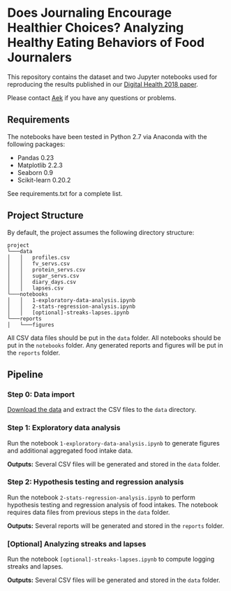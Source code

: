 
# Does Journaling Encourage Healthier Choices? Analyzing Healthy Eating Behaviors of Food Journalers

This repository contains the dataset and two Jupyter notebooks used for reproducing the results published in our [Digital Health 2018 paper](https://www.researchgate.net/publication/323956631_Does_Journaling_Encourage_Healthier_Choices_Analyzing_Healthy_Eating_Behaviors_of_Food_Journalerse).

Please contact [Aek](mailto:palakorna@smu.edu.sg?cc=palakorn@gmail.com) if you have any questions or problems.

## Requirements
The notebooks have been tested in Python 2.7 via Anaconda with the following packages:

* Pandas 0.23
* Matplotlib 2.2.3
* Seaborn 0.9
* Scikit-learn 0.20.2

See requirements.txt for a complete list.

## Project Structure
By default, the project assumes the following directory structure:
```
project 
└───data  
│   │   profiles.csv
│   │   fv_servs.csv
│   │   protein_servs.csv
│   │   sugar_servs.csv
│   │   diary_days.csv
│   │   lapses.csv
└───notebooks
│   │   1-exploratory-data-analysis.ipynb
│   │   2-stats-regression-analysis.ipynb
│   │   [optional]-streaks-lapses.ipynb
└───reports
│   └───figures
```
All CSV data files should be put in the `data` folder. All notebooks should be put in the `notebooks` folder. Any generated reports and figures will be put in the `reports` folder.

## Pipeline

### Step 0: Data import
[Download the data](https://drive.google.com/open?id=1z8iJZHJMnEAHSSCsKbdyUR7N9ccVuveH) and extract the CSV files to the `data` directory.

### Step 1: Exploratory data analysis
Run the notebook `1-exploratory-data-analysis.ipynb` to generate figures and additional aggregated food intake data.

__Outputs:__ Several CSV files will be generated and stored in the `data` folder.

### Step 2: Hypothesis testing and regression analysis
Run the notebook `2-stats-regression-analysis.ipynb` to perform hypothesis testing and regression analysis of food intakes. The notebook requires data files from previous steps in the `data` folder.

__Outputs:__ Several reports will be generated and stored in the `reports` folder.

### [Optional] Analyzing streaks and lapses

Run the notebook `[optional]-streaks-lapses.ipynb` to compute logging streaks and lapses.

__Outputs:__ Several CSV files will be generated and stored in the `data` folder.
